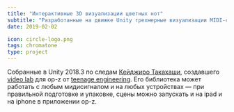 ```yaml
---
title: "Интерактивные 3D визуализации цветных нот"
subtitle: "Разработанные на движке Unity трехмерные визуализации MIDI-сигналов в соответствии с системой Chromatone"
date: 2019-02-02

icon: circle-logo.png
tags: chromatone
type: project
---
```


Собранные в Unity 2018.3 по следам [Кейджиро Такахаши](https://github.com/keijiro), создавшего [video lab](https://github.com/teenageengineering/videolab) для op-z от [teenage engineering](https://github.com/teenageengineering). Его библиотека может работать с любым мидисигналом и на любых устройствах — при правильной подготовке и упаковке, сцены можно запускать и на ipad и на iphone в приложении op-z.
